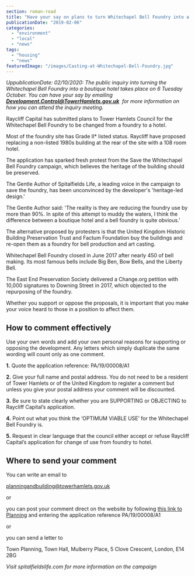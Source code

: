 ```yaml
---
section: roman-road
title: "Have your say on plans to turn Whitechapel Bell Foundry into a boutique hotel"
publicationDate: "2019-02-06"
categories: 
  - "environment"
  - "local"
  - "news"
tags: 
  - "housing"
  - "news"
featuredImage: "/images/Casting-at-Whitechapel-Bell-Foundry.jpg"
---
```


_UppublicationDate: 02/10/2020: The public inquiry into turning the Whitechapel Bell Foundry into a boutique hotel takes place on 6 Tuesday October. You can have your say by emailing **Development.Control@TowerHamlets.gov.uk**  for more information on how you can attend the inquiry meeting._

Raycliff Capital has submitted plans to Tower Hamlets Council for the Whitechapel Bell Foundry to be changed from a foundry to a hotel.

Most of the foundry site has Grade II\* listed status. Raycliff have proposed replacing a non-listed 1980s building at the rear of the site with a 108 room hotel.

The application has sparked fresh protest from the Save the Whitechapel Bell Foundry campaign, which believes the heritage of the building should be preserved.

The Gentle Author of Spitalfields Life, a leading voice in the campaign to save the foundry, has been unconvinced by the developer's 'heritage-led design.'

The Gentle Author said: 'The reality is they are reducing the foundry use by more than 90%. In spite of this attempt to muddy the waters, I think the difference between a boutique hotel and a bell foundry is quite obvious.'

The alternative proposed by protesters is that the United Kingdom Historic Building Preservation Trust and Factum Foundation buy the buildings and re-open them as a foundry for bell production and art casting.

Whitechapel Bell Foundry closed in June 2017 after nearly 450 of bell making. Its most famous bells include Big Ben, Bow Bells, and the Liberty Bell.

The East End Preservation Society delivered a Change.org petition with 10,000 signatures to Downing Street in 2017, which objected to the repurposing of the foundry.

Whether you support or oppose the proposals, it is important that you make your voice heard to those in a position to affect them.

## **How to comment effectively**

Use your own words and add your own personal reasons for supporting or opposing the development. Any letters which simply duplicate the same wording will count only as one comment.

**1.** Quote the application reference: PA/19/00008/A1

**2.** Give your full name and postal address. You do not need to be a resident of Tower Hamlets or of the United Kingdom to register a comment but unless you give your postal address your comment will be discounted.

**3.** Be sure to state clearly whether you are SUPPORTING or OBJECTING to Raycliff Capital’s application.

**4.** Point out what you think the ‘OPTIMUM VIABLE USE’ for the Whitechapel Bell Foundry is.

**5.** Request in clear language that the council either accept or refuse Raycliff Capital’s application for change of use from foundry to hotel.

## **Where to send your comment**

You can write an email to

planningandbuilding@towerhamlets.gov.uk

or

you can post your comment direct on the website by following [this link to Planning](https://development.towerhamlets.gov.uk/online-applications) and entering the application reference PA/19/00008/A1

or

you can send a letter to

Town Planning, Town Hall, Mulberry Place, 5 Clove Crescent, London, E14 2BG

_Visit spitalfieldslife.com for more information on the campaign_
